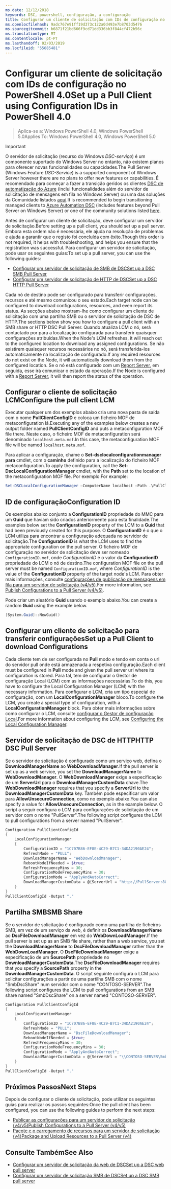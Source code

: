 ```yaml
---
ms.date: 12/12/2018
keywords: DSC, powershell, configuração, a configuração
title: Configurar um cliente de solicitação com IDs de configuração no PowerShell 4.0
ms.openlocfilehash: 9adc767e91ff19d373c122a0d493e7b8703d5476
ms.sourcegitcommit: b6871f21bd666f9cd71dd336bb3f844cf472b56c
ms.translationtype: MT
ms.contentlocale: pt-PT
ms.lasthandoff: 02/03/2019
ms.locfileid: "55685481"
---
```

# <a name="set-up-a-pull-client-using-configuration-ids-in-powershell-40"></a><span data-ttu-id="894a7-103">Configurar um cliente de solicitação com IDs de configuração no PowerShell 4.0</span><span class="sxs-lookup"><span data-stu-id="894a7-103">Set up a Pull Client using Configuration IDs in PowerShell 4.0</span></span>

><span data-ttu-id="894a7-104">Aplica-se a: Windows PowerShell 4.0, Windows PowerShell 5.0</span><span class="sxs-lookup"><span data-stu-id="894a7-104">Applies To: Windows PowerShell 4.0, Windows PowerShell 5.0</span></span>

> [!IMPORTANT]
> <span data-ttu-id="894a7-105">O servidor de solicitação (recurso do Windows *DSC-serviço*) é um componente suportado do Windows Server no entanto, não existem planos para oferecer novas funcionalidades ou capacidades.</span><span class="sxs-lookup"><span data-stu-id="894a7-105">The Pull Server (Windows Feature *DSC-Service*) is a supported component of Windows Server however there are no plans to offer new features or capabilities.</span></span> <span data-ttu-id="894a7-106">É recomendado para começar a fazer a transição geridos os clientes [DSC de automatização do Azure](/azure/automation/automation-dsc-getting-started) (inclui funcionalidades além do servidor de solicitação de mensagens em fila no Windows Server) ou uma das soluções da Comunidade listados [aqui](pullserver.md#community-solutions-for-pull-service).</span><span class="sxs-lookup"><span data-stu-id="894a7-106">It is recommended to begin transitioning managed clients to [Azure Automation DSC](/azure/automation/automation-dsc-getting-started) (includes features beyond Pull Server on Windows Server) or one of the community solutions listed [here](pullserver.md#community-solutions-for-pull-service).</span></span>

<span data-ttu-id="894a7-107">Antes de configurar um cliente de solicitação, deve configurar um servidor de solicitação.</span><span class="sxs-lookup"><span data-stu-id="894a7-107">Before setting up a pull client, you should set up a pull server.</span></span> <span data-ttu-id="894a7-108">Embora esta ordem não é necessária, ele ajuda na resolução de problemas e ajuda a garantir que o registo foi concluída com êxito.</span><span class="sxs-lookup"><span data-stu-id="894a7-108">Though this order is not required, it helps with troubleshooting, and helps you ensure that the registration was successful.</span></span> <span data-ttu-id="894a7-109">Para configurar um servidor de solicitação, pode usar os seguintes guias:</span><span class="sxs-lookup"><span data-stu-id="894a7-109">To set up a pull server, you can use the following guides:</span></span>

- [<span data-ttu-id="894a7-110">Configurar um servidor de solicitação de SMB de DSC</span><span class="sxs-lookup"><span data-stu-id="894a7-110">Set up a DSC SMB Pull Server</span></span>](pullServerSmb.md)
- [<span data-ttu-id="894a7-111">Configurar um servidor de solicitação de HTTP de DSC</span><span class="sxs-lookup"><span data-stu-id="894a7-111">Set up a DSC HTTP Pull Server</span></span>](pullServer.md)

<span data-ttu-id="894a7-112">Cada nó de destino pode ser configurado para transferir configurações, recursos e até mesmo comunicou o seu estado.</span><span class="sxs-lookup"><span data-stu-id="894a7-112">Each target node can be configured to download configurations, resources, and even report its status.</span></span> <span data-ttu-id="894a7-113">As secções abaixo mostram-lhe como configurar um cliente de solicitação com uma partilha SMB ou o servidor de solicitação de DSC de HTTP.</span><span class="sxs-lookup"><span data-stu-id="894a7-113">The sections below show you how to configure a pull client with an SMB share or HTTP DSC Pull Server.</span></span> <span data-ttu-id="894a7-114">Quando atualiza LCM o nó, será contactado por para a localização configurada para transferir quaisquer configurações atribuídas.</span><span class="sxs-lookup"><span data-stu-id="894a7-114">When the Node's LCM refreshes, it will reach out to the configured location to download any assigned configurations.</span></span> <span data-ttu-id="894a7-115">Se não existirem quaisquer recursos necessários no nó, será transferida-los automaticamente na localização de configurado.</span><span class="sxs-lookup"><span data-stu-id="894a7-115">If any required resources do not exist on the Node, it will automatically download them from the configured location.</span></span> <span data-ttu-id="894a7-116">Se o nó está configurado com um [Report Server](reportServer.md), em seguida, esse irá comunicar o estado da operação.</span><span class="sxs-lookup"><span data-stu-id="894a7-116">If the Node is configured with a [Report Server](reportServer.md), it will then report the status of the operation.</span></span>

## <a name="configure-the-pull-client-lcm"></a><span data-ttu-id="894a7-117">Configurar o cliente de solicitação LCM</span><span class="sxs-lookup"><span data-stu-id="894a7-117">Configure the pull client LCM</span></span>

<span data-ttu-id="894a7-118">Executar qualquer um dos exemplos abaixo cria uma nova pasta de saída com o nome **PullClientConfigID** e coloca um ficheiro MOF de metaconfiguration lá.</span><span class="sxs-lookup"><span data-stu-id="894a7-118">Executing any of the examples below creates a new output folder named **PullClientConfigID** and puts a metaconfiguration MOF file there.</span></span> <span data-ttu-id="894a7-119">Neste caso, o ficheiro MOF de metaconfiguration será denominado `localhost.meta.mof`.</span><span class="sxs-lookup"><span data-stu-id="894a7-119">In this case, the metaconfiguration MOF file will be named `localhost.meta.mof`.</span></span>

<span data-ttu-id="894a7-120">Para aplicar a configuração, chame o **Set-dsclocalconfigurationmanager para** cmdlet, com o **caminho** definido para a localização do ficheiro MOF metaconfiguration.</span><span class="sxs-lookup"><span data-stu-id="894a7-120">To apply the configuration, call the **Set-DscLocalConfigurationManager** cmdlet, with the **Path** set to the location of the metaconfiguration MOF file.</span></span> <span data-ttu-id="894a7-121">Por exemplo:</span><span class="sxs-lookup"><span data-stu-id="894a7-121">For example:</span></span>

```powershell
Set-DSCLocalConfigurationManager –ComputerName localhost –Path .\PullClientConfigId –Verbose.
```

## <a name="configuration-id"></a><span data-ttu-id="894a7-122">ID de configuração</span><span class="sxs-lookup"><span data-stu-id="894a7-122">Configuration ID</span></span>

<span data-ttu-id="894a7-123">Os exemplos abaixo conjunto a **ConfigurationID** propriedade do MMC para um **Guid** que haviam sido criados anteriormente para esta finalidade.</span><span class="sxs-lookup"><span data-stu-id="894a7-123">The examples below set the **ConfigurationID** property of the LCM to a **Guid** that had been previously created for this purpose.</span></span> <span data-ttu-id="894a7-124">O **ConfigurationID** é o que o LCM utiliza para encontrar a configuração adequada no servidor de solicitação.</span><span class="sxs-lookup"><span data-stu-id="894a7-124">The **ConfigurationID** is what the LCM uses to find the appropriate configuration on the pull server.</span></span> <span data-ttu-id="894a7-125">O ficheiro MOF de configuração no servidor de solicitação deve ser nomeado `ConfigurationID.mof`, onde *ConfigurationID* é o valor da **ConfigurationID** propriedade do LCM o nó de destino.</span><span class="sxs-lookup"><span data-stu-id="894a7-125">The configuration MOF file on the pull server must be named `ConfigurationID.mof`, where *ConfigurationID* is the value of the **ConfigurationID** property of the target node's LCM.</span></span> <span data-ttu-id="894a7-126">Para obter mais informações, consulte [configurações de publicação de mensagens em fila para um servidor de solicitação (v4/v5)](publishConfigs.md).</span><span class="sxs-lookup"><span data-stu-id="894a7-126">For more information, see [Publish Configurations to a Pull Server (v4/v5)](publishConfigs.md).</span></span>

<span data-ttu-id="894a7-127">Pode criar um aleatório **Guid** usando o exemplo abaixo.</span><span class="sxs-lookup"><span data-stu-id="894a7-127">You can create a random **Guid** using the example below.</span></span>

```powershell
[System.Guid]::NewGuid()
```

## <a name="set-up-a-pull-client-to-download-configurations"></a><span data-ttu-id="894a7-128">Configurar um cliente de solicitação para transferir configurações</span><span class="sxs-lookup"><span data-stu-id="894a7-128">Set up a Pull Client to download Configurations</span></span>

<span data-ttu-id="894a7-129">Cada cliente tem de ser configurada no **Pull** modo e tendo em conta o url do servidor pull onde está armazenada a respetiva configuração.</span><span class="sxs-lookup"><span data-stu-id="894a7-129">Each client must be configured in **Pull** mode and given the pull server url where its configuration is stored.</span></span> <span data-ttu-id="894a7-130">Para tal, tem de configurar o Gestor de configuração Local (LCM) com as informações necessárias.</span><span class="sxs-lookup"><span data-stu-id="894a7-130">To do this, you have to configure the Local Configuration Manager (LCM) with the necessary information.</span></span> <span data-ttu-id="894a7-131">Para configurar o LCM, cria um tipo especial de configuração, com um **LocalConfigurationManager** bloco.</span><span class="sxs-lookup"><span data-stu-id="894a7-131">To configure the LCM, you create a special type of configuration, with a **LocalConfigurationManager** block.</span></span> <span data-ttu-id="894a7-132">Para obter mais informações sobre como configurar o LCM, consulte [configurar o Gestor de configuração Local](../managing-nodes/metaConfig4.md).</span><span class="sxs-lookup"><span data-stu-id="894a7-132">For more information about configuring the LCM, see [Configuring the Local Configuration Manager](../managing-nodes/metaConfig4.md).</span></span>

## <a name="http-dsc-pull-server"></a><span data-ttu-id="894a7-133">Servidor de solicitação de DSC de HTTP</span><span class="sxs-lookup"><span data-stu-id="894a7-133">HTTP DSC Pull Server</span></span>

<span data-ttu-id="894a7-134">Se o servidor de solicitação é configurado como um serviço web, defina o **DownloadManagerName** ao **WebDownloadManager**.</span><span class="sxs-lookup"><span data-stu-id="894a7-134">If the pull server is set up as a web service, you set the **DownloadManagerName** to **WebDownloadManager**.</span></span> <span data-ttu-id="894a7-135">O **WebDownloadManager** exige a especificação de um **ServerUrl** para o **DownloadManagerCustomData** chave.</span><span class="sxs-lookup"><span data-stu-id="894a7-135">The **WebDownloadManager** requires that you specify a **ServerUrl** to the **DownloadManagerCustomData** key.</span></span> <span data-ttu-id="894a7-136">Também pode especificar um valor para **AllowUnsecureConnection**, como no exemplo abaixo.</span><span class="sxs-lookup"><span data-stu-id="894a7-136">You can also specify a value for **AllowUnsecureConnection**, as in the example below.</span></span> <span data-ttu-id="894a7-137">O script a seguir configura o LCM para configurações de solicitação de um servidor com o nome "PullServer".</span><span class="sxs-lookup"><span data-stu-id="894a7-137">The following script configures the LCM to pull configurations from a server named "PullServer".</span></span>

```powershell
Configuration PullClientConfigId
{
    LocalConfigurationManager
    {
        ConfigurationID = "1C707B86-EF8E-4C29-B7C1-34DA2190AE24";
        RefreshMode = "PULL";
        DownloadManagerName = "WebDownloadManager";
        RebootNodeIfNeeded = $true;
        RefreshFrequencyMins = 30;
        ConfigurationModeFrequencyMins = 30;
        ConfigurationMode = "ApplyAndAutoCorrect";
        DownloadManagerCustomData = @{ServerUrl = "http://PullServer:8080/PSDSCPullServer/PSDSCPullServer.svc"; AllowUnsecureConnection = “TRUE”}
    }
}
PullClientConfigId -Output "."
```

## <a name="smb-share"></a><span data-ttu-id="894a7-138">Partilha SMB</span><span class="sxs-lookup"><span data-stu-id="894a7-138">SMB Share</span></span>

<span data-ttu-id="894a7-139">Se o servidor de solicitação é configurado como uma partilha de ficheiros SMB, em vez de um serviço da web, é definir os **DownloadManagerName** ao **DscFileDownloadManager** em vez do **WebDownLoadManager**.</span><span class="sxs-lookup"><span data-stu-id="894a7-139">If the pull server is set up as an SMB file share, rather than a web service, you set the **DownloadManagerName** to **DscFileDownloadManager** rather than the **WebDownLoadManager**.</span></span> <span data-ttu-id="894a7-140">O **DscFileDownloadManager** exige a especificação de um **SourcePath** propriedade no **DownloadManagerCustomData**.</span><span class="sxs-lookup"><span data-stu-id="894a7-140">The **DscFileDownloadManager** requires that you specify a **SourcePath** property in the **DownloadManagerCustomData**.</span></span> <span data-ttu-id="894a7-141">O script seguinte configura o LCM para solicitar configurações a partir de uma partilha SMB com o nome "SmbDscShare" num servidor com o nome "CONTOSO-SERVER".</span><span class="sxs-lookup"><span data-stu-id="894a7-141">The following script configures the LCM to pull configurations from an SMB share named "SmbDscShare" on a server named "CONTOSO-SERVER".</span></span>

```powershell
Configuration PullClientConfigId
{
    LocalConfigurationManager
    {
        ConfigurationID = "1C707B86-EF8E-4C29-B7C1-34DA2190AE24";
        RefreshMode = "PULL";
        DownloadManagerName = "DscFileDownloadManager";
        RebootNodeIfNeeded = $true;
        RefreshFrequencyMins = 30;
        ConfigurationModeFrequencyMins = 30;
        ConfigurationMode = "ApplyAndAutoCorrect";
        DownloadManagerCustomData = @{ServerUrl = "\\CONTOSO-SERVER\SmbDscShare"}
    }
}
PullClientConfigId -Output "."
```

## <a name="next-steps"></a><span data-ttu-id="894a7-142">Próximos Passos</span><span class="sxs-lookup"><span data-stu-id="894a7-142">Next Steps</span></span>

<span data-ttu-id="894a7-143">Depois de configurar o cliente de solicitação, pode utilizar os seguintes guias para realizar os passos seguintes:</span><span class="sxs-lookup"><span data-stu-id="894a7-143">Once the pull client has been configured, you can use the following guides to perform the next steps:</span></span>

- [<span data-ttu-id="894a7-144">Publicar as configurações para um servidor de solicitação (v4/v5)</span><span class="sxs-lookup"><span data-stu-id="894a7-144">Publish Configurations to a Pull Server (v4/v5)</span></span>](publishConfigs.md)
- [<span data-ttu-id="894a7-145">Pacote e o carregamento de recursos para um servidor de solicitação (v4)</span><span class="sxs-lookup"><span data-stu-id="894a7-145">Package and Upload Resources to a Pull Server (v4)</span></span>](package-upload-resources.md)

## <a name="see-also"></a><span data-ttu-id="894a7-146">Consulte Também</span><span class="sxs-lookup"><span data-stu-id="894a7-146">See Also</span></span>

- [<span data-ttu-id="894a7-147">Configurar um servidor de solicitação da web de DSC</span><span class="sxs-lookup"><span data-stu-id="894a7-147">Set up a DSC web pull server</span></span>](pullServer.md)
- [<span data-ttu-id="894a7-148">Configurar um servidor de solicitação SMB de DSC</span><span class="sxs-lookup"><span data-stu-id="894a7-148">Set up a DSC SMB pull server</span></span>](pullServerSMB.md)
